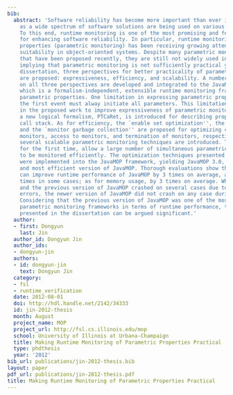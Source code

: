```yaml
---
bib:
  abstract: 'Software reliability has become more important than ever in recent years,
    as a wide spectrum of software solutions are being used on various platforms.
    To this end, runtime monitoring is one of the most promising and feasible solutions
    for enhancing software reliability. In particular, runtime monitoring of parametric
    properties (parametric monitoring) has been receiving growing attention for its
    suitability in object-oriented systems. Despite many parametric monitoring approaches
    that have been proposed recently, they are still not widely used in real applications,
    implying that parametric monitoring is not sufficiently practical yet. In this
    dissertation, three perspectives for better practicality of parametric monitoring
    are proposed: expressiveness, efficiency, and scalability. A number of techniques
    on all three perspectives are developed and integrated to the JavaMOP framework,
    which is a formalism-independent, extensible runtime monitoring framework for
    parametric properties. One limitation in expressing parametric properties is that
    the first event must alway initiate all parameters. This limitation is removed
    in the proposed work to improve expressiveness of parametric monitoring. Further,
    a new logical formalism, PTCaRet, is introduced for describing properties of the
    call stack. As for efficiency, the `enable set optimization'', the `indexing cache'',
    and the `monitor garbage collection'' are proposed for optimizing creation of
    monitors, access to monitors, and termination of monitors, respectively. In addition,
    several scalable parametric monitoring techniques are introduced. These techniques,
    for the first time, allow a large number of simultaneous parametric specifications
    to be monitored efficiently. The optimization techniques presented in this dissertation
    were implemented into the JavaMOP framework, yielding JavaMOP 3.0, the latest
    and most efficient version of JavaMOP. Thorough evaluations show that these techniques
    can improve runtime performance of JavaMOP by 3 times on average, and up to 63
    times in some cases; as for memory usage, by 3 times on average. While Tracematches
    and the previous version of JavaMOP crashed on several cases due to out of memory
    errors, the newer version of JavaMOP did not crash on any case during the evaluations.
    Considering that the previous version of JavaMOP was one of the most efficient
    parametric monitoring frameworks in terms of runtime performance, the results
    presented in the dissertation can be argued significant.'
  author:
  - first: Dongyun
    last: Jin
  author_id: Dongyun Jin
  author_ids:
  - dongyun-jin
  authors:
  - id: dongyun-jin
    text: Dongyun Jin
  category:
  - fsl
  - runtime_verification
  date: 2012-08-01
  doi: http://hdl.handle.net/2142/34333
  id: jin-2012-thesis
  month: August
  project_name: MOP
  project_url: http://fsl.cs.illinois.edu/mop
  school: University of Illinois at Urbana-Champaign
  title: Making Runtime Monitoring of Parametric Properties Practical
  type: phdthesis
  year: '2012'
bib_url: publications/jin-2012-thesis.bib
layout: paper
pdf_url: publications/jin-2012-thesis.pdf
title: Making Runtime Monitoring of Parametric Properties Practical
---
```

